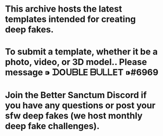 # This archive hosts the latest templates intended for creating deep fakes.
# To submit a template, whether it be a photo, video, or 3D model.. Please message ⁍ ᗪOᑌᗷᒪE ᗷᑌᒪᒪET ⁍#6969 
# Join the Better Sanctum Discord if you have any questions or post your sfw deep fakes (we host monthly deep fake challenges).